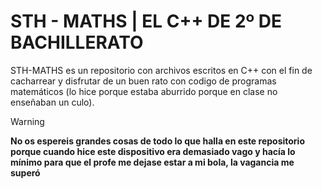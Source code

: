 # STH - MATHS | EL C++ DE 2º DE BACHILLERATO
STH-MATHS es un repositorio con archivos escritos en C++ con el fin de cacharrear y disfrutar de un buen rato con codigo de programas matemáticos (lo hice porque estaba aburrido porque en clase no enseñaban un culo).

>[!WARNING]
>**No os espereis grandes cosas de todo lo que halla en este repositorio porque cuando hice este dispositivo era demasiado vago y hacía lo mínimo para que el profe me dejase estar a mi bola, la vagancia me superó**
